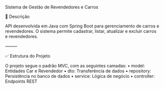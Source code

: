 Sistema de Gestão de Revendedores e Carros

📌 Descrição

API desenvolvida em Java com Spring Boot para gerenciamento de carros e revendedores.
O sistema permite cadastrar, listar, atualizar e excluir carros e revendedores.

⸻

✅ Estrutura do Projeto

O projeto segue o padrão MVC, com as seguintes camadas:
	•	model: Entidades Car e Revendedor
	•	dto: Transferência de dados
	•	repository: Persistência no banco de dados
	•	service: Lógica de negócio
	•	controller: Endpoints REST
